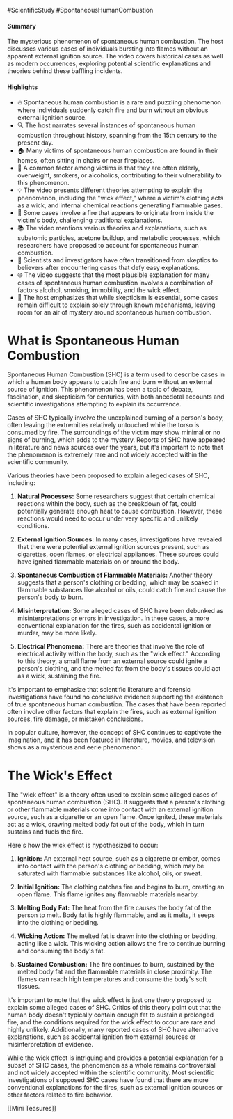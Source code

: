#ScientificStudy #SpontaneousHumanCombustion

#### Summary
The mysterious phenomenon of spontaneous human combustion. The host discusses various cases of individuals bursting into flames without an apparent external ignition source. The video covers historical cases as well as modern occurrences, exploring potential scientific explanations and theories behind these baffling incidents.

#### Highlights
- 🔥 Spontaneous human combustion is a rare and puzzling phenomenon where individuals suddenly catch fire and burn without an obvious external ignition source.
- 🔍 The host narrates several instances of spontaneous human combustion throughout history, spanning from the 15th century to the present day.
- 🏠 Many victims of spontaneous human combustion are found in their homes, often sitting in chairs or near fireplaces.
- 🚬 A common factor among victims is that they are often elderly, overweight, smokers, or alcoholics, contributing to their vulnerability to this phenomenon.
- 💡 The video presents different theories attempting to explain the phenomenon, including the "wick effect," where a victim's clothing acts as a wick, and internal chemical reactions generating flammable gases.
- 💨 Some cases involve a fire that appears to originate from inside the victim's body, challenging traditional explanations.
- 📚 The video mentions various theories and explanations, such as subatomic particles, acetone buildup, and metabolic processes, which researchers have proposed to account for spontaneous human combustion.
- 🧪 Scientists and investigators have often transitioned from skeptics to believers after encountering cases that defy easy explanations.
- 🌐 The video suggests that the most plausible explanation for many cases of spontaneous human combustion involves a combination of factors alcohol, smoking, immobility, and the wick effect.
- 📝 The host emphasizes that while skepticism is essential, some cases remain difficult to explain solely through known mechanisms, leaving room for an air of mystery around spontaneous human combustion.
# What is Spontaneous Human Combustion

Spontaneous Human Combustion (SHC) is a term used to describe cases in which a human body appears to catch fire and burn without an external source of ignition. This phenomenon has been a topic of debate, fascination, and skepticism for centuries, with both anecdotal accounts and scientific investigations attempting to explain its occurrence.

Cases of SHC typically involve the unexplained burning of a person's body, often leaving the extremities relatively untouched while the torso is consumed by fire. The surroundings of the victim may show minimal or no signs of burning, which adds to the mystery. Reports of SHC have appeared in literature and news sources over the years, but it's important to note that the phenomenon is extremely rare and not widely accepted within the scientific community.

Various theories have been proposed to explain alleged cases of SHC, including:

1. **Natural Processes:** Some researchers suggest that certain chemical reactions within the body, such as the breakdown of fat, could potentially generate enough heat to cause combustion. However, these reactions would need to occur under very specific and unlikely conditions.

2. **External Ignition Sources:** In many cases, investigations have revealed that there were potential external ignition sources present, such as cigarettes, open flames, or electrical appliances. These sources could have ignited flammable materials on or around the body.

3. **Spontaneous Combustion of Flammable Materials:** Another theory suggests that a person's clothing or bedding, which may be soaked in flammable substances like alcohol or oils, could catch fire and cause the person's body to burn.

4. **Misinterpretation:** Some alleged cases of SHC have been debunked as misinterpretations or errors in investigation. In these cases, a more conventional explanation for the fires, such as accidental ignition or murder, may be more likely.

5. **Electrical Phenomena:** There are theories that involve the role of electrical activity within the body, such as the "wick effect." According to this theory, a small flame from an external source could ignite a person's clothing, and the melted fat from the body's tissues could act as a wick, sustaining the fire.

It's important to emphasize that scientific literature and forensic investigations have found no conclusive evidence supporting the existence of true spontaneous human combustion. The cases that have been reported often involve other factors that explain the fires, such as external ignition sources, fire damage, or mistaken conclusions.

In popular culture, however, the concept of SHC continues to captivate the imagination, and it has been featured in literature, movies, and television shows as a mysterious and eerie phenomenon.

# The Wick's Effect

The "wick effect" is a theory often used to explain some alleged cases of spontaneous human combustion (SHC). It suggests that a person's clothing or other flammable materials come into contact with an external ignition source, such as a cigarette or an open flame. Once ignited, these materials act as a wick, drawing melted body fat out of the body, which in turn sustains and fuels the fire.

Here's how the wick effect is hypothesized to occur:

1. **Ignition:** An external heat source, such as a cigarette or ember, comes into contact with the person's clothing or bedding, which may be saturated with flammable substances like alcohol, oils, or sweat.

2. **Initial Ignition:** The clothing catches fire and begins to burn, creating an open flame. This flame ignites any flammable materials nearby.

3. **Melting Body Fat:** The heat from the fire causes the body fat of the person to melt. Body fat is highly flammable, and as it melts, it seeps into the clothing or bedding.

4. **Wicking Action:** The melted fat is drawn into the clothing or bedding, acting like a wick. This wicking action allows the fire to continue burning and consuming the body's fat.

5. **Sustained Combustion:** The fire continues to burn, sustained by the melted body fat and the flammable materials in close proximity. The flames can reach high temperatures and consume the body's soft tissues.

It's important to note that the wick effect is just one theory proposed to explain some alleged cases of SHC. Critics of this theory point out that the human body doesn't typically contain enough fat to sustain a prolonged fire, and the conditions required for the wick effect to occur are rare and highly unlikely. Additionally, many reported cases of SHC have alternative explanations, such as accidental ignition from external sources or misinterpretation of evidence.

While the wick effect is intriguing and provides a potential explanation for a subset of SHC cases, the phenomenon as a whole remains controversial and not widely accepted within the scientific community. Most scientific investigations of supposed SHC cases have found that there are more conventional explanations for the fires, such as external ignition sources or other factors related to fire behavior.

[[Mini Teasures]]